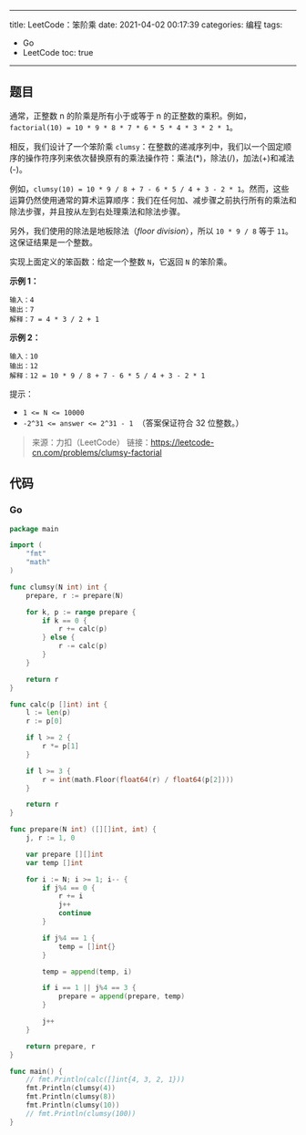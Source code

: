 ----
title: LeetCode：笨阶乘
date: 2021-04-02 00:17:39
categories: 编程
tags: 
- Go
- LeetCode
toc: true
----

## 题目

通常，正整数 n 的阶乘是所有小于或等于 n 的正整数的乘积。例如，`factorial(10) = 10 * 9 * 8 * 7 * 6 * 5 * 4 * 3 * 2 * 1`。

相反，我们设计了一个笨阶乘 `clumsy`：在整数的递减序列中，我们以一个固定顺序的操作符序列来依次替换原有的乘法操作符：乘法(*)，除法(/)，加法(+)和减法(-)。

例如，`clumsy(10) = 10 * 9 / 8 + 7 - 6 * 5 / 4 + 3 - 2 * 1`。然而，这些运算仍然使用通常的算术运算顺序：我们在任何加、减步骤之前执行所有的乘法和除法步骤，并且按从左到右处理乘法和除法步骤。

另外，我们使用的除法是地板除法（*floor division*），所以 `10 * 9 / 8` 等于 `11`。这保证结果是一个整数。

实现上面定义的笨函数：给定一个整数 `N`，它返回 `N` 的笨阶乘。


**示例 1：**

```
输入：4
输出：7
解释：7 = 4 * 3 / 2 + 1
```

**示例 2：**

```
输入：10
输出：12
解释：12 = 10 * 9 / 8 + 7 - 6 * 5 / 4 + 3 - 2 * 1
```

提示：

- `1 <= N <= 10000`
- `-2^31 <= answer <= 2^31 - 1`  （答案保证符合 32 位整数。）

> 来源：力扣（LeetCode）
> 链接：https://leetcode-cn.com/problems/clumsy-factorial

## 代码

### Go

```go
package main

import (
	"fmt"
	"math"
)

func clumsy(N int) int {
	prepare, r := prepare(N)

	for k, p := range prepare {
		if k == 0 {
			r += calc(p)
		} else {
			r -= calc(p)
		}
	}

	return r
}

func calc(p []int) int {
	l := len(p)
	r := p[0]

	if l >= 2 {
		r *= p[1]
	}

	if l >= 3 {
		r = int(math.Floor(float64(r) / float64(p[2])))
	}

	return r
}

func prepare(N int) ([][]int, int) {
	j, r := 1, 0

	var prepare [][]int
	var temp []int

	for i := N; i >= 1; i-- {
		if j%4 == 0 {
			r += i
			j++
			continue
		}

		if j%4 == 1 {
			temp = []int{}
		}

		temp = append(temp, i)

		if i == 1 || j%4 == 3 {
			prepare = append(prepare, temp)
		}

		j++
	}

	return prepare, r
}

func main() {
	// fmt.Println(calc([]int{4, 3, 2, 1}))
	fmt.Println(clumsy(4))
	fmt.Println(clumsy(8))
	fmt.Println(clumsy(10))
	// fmt.Println(clumsy(100))
}
```